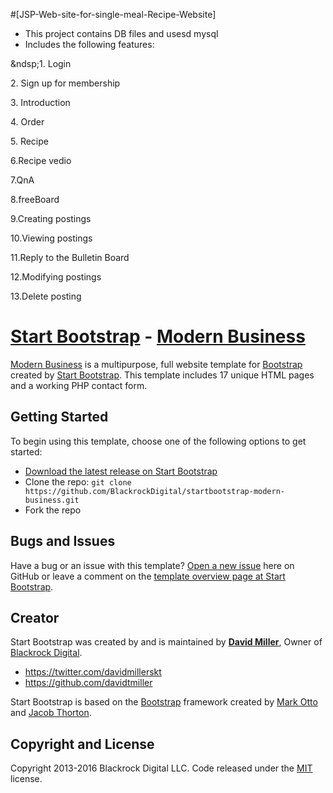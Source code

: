 #[JSP-Web-site-for-single-meal-Recipe-Website]
* This project contains DB files and usesd mysql
* Includes the following features:
<p>&ndsp;1. Login</p>
<p>2. Sign up for membership</p>
<p>3. Introduction</p>
<p>4. Order</p>
<p>5. Recipe</p>
<p>6.Recipe vedio</p>
<p>7.QnA</p>
<p>8.freeBoard</p>
<p>9.Creating postings</p>
<p>10.Viewing postings</p>
<p>11.Reply to the Bulletin Board</p>
<p>12.Modifying postings</p>
<p>13.Delete posting</p>

# [Start Bootstrap](http://startbootstrap.com/) - [Modern Business](http://startbootstrap.com/template-overviews/modern-business/)

[Modern Business](http://startbootstrap.com/template-overviews/modern-business/) is a multipurpose, full website template for [Bootstrap](http://getbootstrap.com/) created by [Start Bootstrap](http://startbootstrap.com/). This template includes 17 unique HTML pages and a working PHP contact form.

## Getting Started

To begin using this template, choose one of the following options to get started:
* [Download the latest release on Start Bootstrap](http://startbootstrap.com/template-overviews/modern-business/)
* Clone the repo: `git clone https://github.com/BlackrockDigital/startbootstrap-modern-business.git`
* Fork the repo

## Bugs and Issues

Have a bug or an issue with this template? [Open a new issue](https://github.com/BlackrockDigital/startbootstrap-modern-business/issues) here on GitHub or leave a comment on the [template overview page at Start Bootstrap](http://startbootstrap.com/template-overviews/modern-business/).

## Creator

Start Bootstrap was created by and is maintained by **[David Miller](http://davidmiller.io/)**, Owner of [Blackrock Digital](http://blackrockdigital.io/).

* https://twitter.com/davidmillerskt
* https://github.com/davidtmiller

Start Bootstrap is based on the [Bootstrap](http://getbootstrap.com/) framework created by [Mark Otto](https://twitter.com/mdo) and [Jacob Thorton](https://twitter.com/fat).

## Copyright and License

Copyright 2013-2016 Blackrock Digital LLC. Code released under the [MIT](https://github.com/BlackrockDigital/startbootstrap-modern-business/blob/gh-pages/LICENSE) license.
